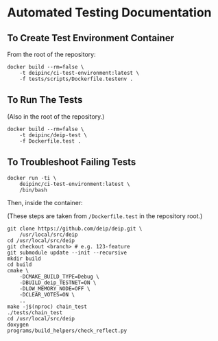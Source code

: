 # Automated Testing Documentation

## To Create Test Environment Container

From the root of the repository:

    docker build --rm=false \
        -t deipinc/ci-test-environment:latest \
        -f tests/scripts/Dockerfile.testenv .

## To Run The Tests

(Also in the root of the repository.)

    docker build --rm=false \
        -t deipinc/deip-test \
        -f Dockerfile.test .

## To Troubleshoot Failing Tests

    docker run -ti \
        deipinc/ci-test-environment:latest \
        /bin/bash

Then, inside the container:

(These steps are taken from `/Dockerfile.test` in the
repository root.)

    git clone https://github.com/deip/deip.git \
        /usr/local/src/deip
    cd /usr/local/src/deip
    git checkout <branch> # e.g. 123-feature
    git submodule update --init --recursive
    mkdir build
    cd build
    cmake \
        -DCMAKE_BUILD_TYPE=Debug \
        -DBUILD_deip_TESTNET=ON \
        -DLOW_MEMORY_NODE=OFF \
        -DCLEAR_VOTES=ON \
        ..
    make -j$(nproc) chain_test
    ./tests/chain_test
    cd /usr/local/src/deip
    doxygen
    programs/build_helpers/check_reflect.py
